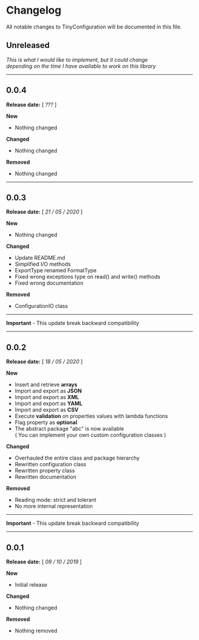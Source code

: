 # Changelog
All notable changes to TinyConfiguration will be documented in this file.

## Unreleased

_This is what I would like to implement, but it could change  
depending on the time I have available to work on this library_

___

## 0.0.4

**Release date:** [ *???* ]

**New**
- Nothing changed

**Changed**
- Nothing changed

**Removed**
- Nothing changed
___

## 0.0.3

**Release date:** [ *21 / 05 / 2020* ]

**New**
- Nothing changed

**Changed**
- Update README.md
- Simplified I/O methods
- ExportType renamed FormatType
- Fixed wrong exceptions type on read() and write() methods
- Fixed wrong documentation

**Removed**
- ConfigurationIO class

___
**Important** - This update break backward compatibility
___

## 0.0.2

**Release date:** [ *18 / 05 / 2020* ]

**New**

- Insert and retrieve **arrays**
- Import and export as **JSON**
- Import and export as **XML**
- Import and export as **YAML**
- Import and export as **CSV**
- Execute **validation** on properties values with lambda functions
- Flag property as **optional**
- The abstract package "abc" is now available  
  ( You can implement your own custom configuration classes )

**Changed**

- Overhauled the entire class and package hierarchy
- Rewritten configuration class
- Rewritten property class
- Rewritten documentation

**Removed**
- Reading mode: strict and tolerant
- No more internal representation

___
**Important** - This update break backward compatibility
___

## 0.0.1

**Release date:** [ *09 / 10 / 2019* ]


**New**
- Initial release

**Changed**
- Nothing changed

**Removed**
- Nothing removed
